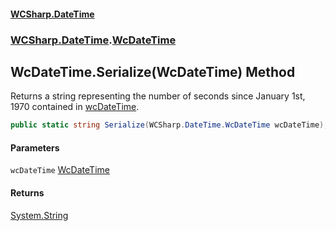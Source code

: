 #### [WCSharp\.DateTime](README.md 'README')
### [WCSharp\.DateTime](WCSharp.DateTime.md 'WCSharp\.DateTime').[WcDateTime](WCSharp.DateTime.WcDateTime.md 'WCSharp\.DateTime\.WcDateTime')

## WcDateTime\.Serialize\(WcDateTime\) Method

Returns a string representing the number of seconds since January 1st, 1970 contained in [wcDateTime](WCSharp.DateTime.WcDateTime.Serialize(WCSharp.DateTime.WcDateTime).md#WCSharp.DateTime.WcDateTime.Serialize(WCSharp.DateTime.WcDateTime).wcDateTime 'WCSharp\.DateTime\.WcDateTime\.Serialize\(WCSharp\.DateTime\.WcDateTime\)\.wcDateTime')\.

```csharp
public static string Serialize(WCSharp.DateTime.WcDateTime wcDateTime);
```
#### Parameters

<a name='WCSharp.DateTime.WcDateTime.Serialize(WCSharp.DateTime.WcDateTime).wcDateTime'></a>

`wcDateTime` [WcDateTime](WCSharp.DateTime.WcDateTime.md 'WCSharp\.DateTime\.WcDateTime')

#### Returns
[System\.String](https://learn.microsoft.com/en-us/dotnet/api/system.string 'System\.String')